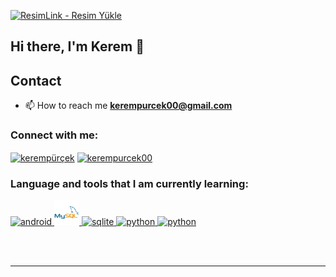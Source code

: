 
<a href="https://resimlink.com/2iMvy9" title="ResimLink - Resim Yükle"><img src="https://r.resimlink.com/2iMvy9.png" title="ResimLink - Resim Yükle" alt="ResimLink - Resim Yükle"></a>
<br>

 ##                                                             Hi there, I'm Kerem 👋



## Contact

- 📫 How to reach me **kerempurcek00@gmail.com**

### Connect with me:

<p align="left">
<a href="https://www.linkedin.com/in/kerem-pürçek-1b96b31a1/" target="blank"><img align="center" src="https://raw.githubusercontent.com/rahuldkjain/github-profile-readme-generator/master/src/images/icons/Social/linked-in-alt.svg" alt="kerempürçek" height="30" width="40" /></a>
<a href="https://www.instagram.com/kerempurcek00/" target="blank"><img align="center" src="https://raw.githubusercontent.com/rahuldkjain/github-profile-readme-generator/master/src/images/icons/Social/instagram.svg" alt="kerempurcek00" height="30" width="40" /></a>


<br />

<h3 align="left">Language and tools that I am currently learning:</h3>
<p align="left"> <a href="https://www.uipath.com" target="_blank" rel="noreferrer"> <img src="https://r.resimlink.com/i_ugTx.png" alt="android" width="40" height="40"/> 
</a><a href="https://www.mysql.com/" target="_blank" rel="noreferrer"> <img src="https://raw.githubusercontent.com/devicons/devicon/master/icons/mysql/mysql-original-wordmark.svg" alt="mysql" width="40" height="40"/> </a> 
<a href="https://www.sqlite.org/" target="_blank" rel="noreferrer"> <img src="https://www.vectorlogo.zone/logos/sqlite/sqlite-icon.svg" alt="sqlite" width="40" height="40"/> </a><a href="https://www.python.org" target="_blank" rel="noreferrer"> <img src="https://cdn3.iconfinder.com/data/icons/logos-and-brands-adobe/512/267_Python-512.png" alt="python" width="40" height="40"/> </a> <a href="https://learn.microsoft.com/en-us/dotnet/csharp/" target="_blank" rel="noreferrer"> <img src="https://seeklogo.com/images/C/c-sharp-c-logo-02F17714BA-seeklogo.com.png" alt="python" width="40" height="40"/> </a></p> </p>
<br />
<br />

---

